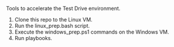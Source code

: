 Tools to accelerate the Test Drive environment.  

1. Clone this repo to the Linux VM.
2. Run the linux_prep.bash script.
3. Execute the windows_prep.ps1 commands on the Windows VM.
4. Run playbooks.

